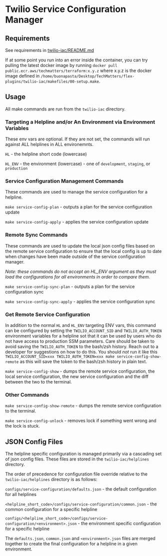 # Twilio Service Configuration Manager

## Requirements

See requirements in [twilio-iac/README.md](../README.md)

If at some point you run into an error inside the container, you can try pulling the latest docker image by running
`docker pull public.ecr.aws/techmatters/terraform:x.y.z` where x.y.z is the docker image defined in `/home/buonapasta/Desktop/TechMatters/flex-plugins/twilio-iac/makefiles/00-setup.make`.


## Usage

All make commands are run from the `twilio-iac` directory.

### Targeting a Helpline and/or An Environment via Environment Variables

These env vars are optional. If they are not set, the commands will run against ALL helplines in ALL environemnts.

`HL` - the helpline short code (lowercase)

`HL_ENV` - the environment (lowercase) - one of `development`, `staging`, or `production`


### Service Configuration Management Commands

These commands are used to manage the service configuration for a helpline.

`make service-config-plan` - outputs a plan for the service configuration update

`make service-config-apply` - applies the service configuration update

### Remote Sync Commands

These commands are used to update the local json config files based on the remote service configuration to ensure that the local config is up to date when changes have been made outside of the service configuration manager.

*Note: these commands do not accept an HL_ENV argument as they must load the configurations for all environments in order to compare them.*

`make service-config-sync-plan` - outputs a plan for the service configuration sync

`make service-config-sync-apply` - applies the service configuration sync

### Get Remote Service Configuration

In addition to the normal `HL` and `HL_ENV` targeting ENV vars, this command can be configured by setting the `TWILIO_ACCOUNT_SID` and `TWILIO_AUTH_TOKEN` environment variables for a helpline sot that it can be used by users who do not have access to production SSM parameters. Care should be taken to avoid saving the `TWILIO_AUTH_TOKEN` to the bash/zsh history. Reach out to a developer for suggestions on how to do this. You should *not* run it like this `TWILIO_ACCOUNT_SID=xxx TWILIO_AUTH_TOKEN=xxx make service-config-show-remote` as this will save the token to the bash/zsh history in plain text.

`make service-config-show` - dumps the remote service configuration, the local service configuration, the new service configuration and the diff between the two to the terminal.

### Other Commands

`make service-config-show-remote` - dumps the remote service configuration to the terminal.

`make service-config-unlock` - removes lock if something went wrong and the lock is stuck.

## JSON Config Files

The helpline specific configuration is managed primarily via a cascading set of json config files. These files are stored in the `twilio-iac/helplines` directory.

The order of precedence for configuration file override relative to the `twilio-iac/helplines` directory is as follows:

`configs/service-configuration/defaults.json` - the default configuration for all helplines

`<helpline_short_code>/configs/service-configuration/common.json` - the common configuration for a specific helpline

`configs/<helpline_short_code>/configs/service-configuration/<environment>.json` - the environment specific configuration for a specific helpline

The `defaults.json`, `common.json` and `<environment>.json` files are merged together to create the final configuration for a helpline in a given environment.
